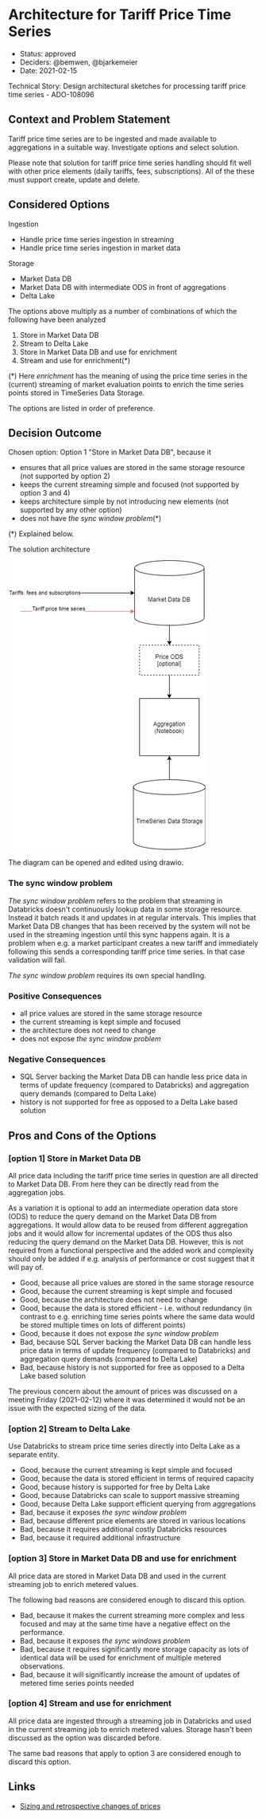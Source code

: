 # Architecture for Tariff Price Time Series

* Status: approved
* Deciders: @bemwen, @bjarkemeier
* Date: 2021-02-15

Technical Story: Design architectural sketches for processing tariff price time series - ADO-108096

## Context and Problem Statement

Tariff price time series are to be ingested and made available to aggregations in a suitable way. Investigate options and select solution.

Please note that solution for tariff price time series handling should fit well with other price elements (daily tariffs, fees, subscriptions). All of the these must support create, update and delete.

## Considered Options

Ingestion

* Handle price time series ingestion in streaming
* Handle price time series ingestion in market data

Storage

* Market Data DB
* Market Data DB with intermediate ODS in front of aggregations
* Delta Lake

The options above multiply as a number of combinations of which the following have been analyzed

1. Store in Market Data DB
2. Stream to Delta Lake
3. Store in Market Data DB and use for enrichment
4. Stream and use for enrichment(\*)

(\*) Here _enrichment_ has the meaning of using the price time series in the (current) streaming of market evaluation points to enrich the time series points stored in TimeSeries Data Storage.

The options are listed in order of preference.

## Decision Outcome

Chosen option: Option 1 "Store in Market Data DB", because it

* ensures that all price values are stored in the same storage resource (not supported by option 2)
* keeps the current streaming simple and focused (not supported by option 3 and 4)
* keeps architecture simple by not introducing new elements (not supported by any other option)
* does not have _the sync window problem_(*)

(*) Explained below.

The solution architecture

![Solution architecture](ADR-0002%20Charges%20-Price%20Architecture.png "Solution architecture")

The diagram can be opened and edited using drawio.

### The sync window problem

_The sync window problem_ refers to the problem that streaming in Databricks doesn't continuously lookup data in some storage resource. Instead it batch reads it and updates in at regular intervals. This implies that Market Data DB changes that has been received by the system will not be used in the streaming ingestion until this sync happens again. It is a problem when e.g. a market participant creates a new tariff and immediately following this sends a corresponding tariff price time series. In that case validation will fail.

_The sync window problem_ requires its own special handling.

### Positive Consequences <!-- optional -->

* all price values are stored in the same storage resource
* the current streaming is kept simple and focused
* the architecture does not need to change
* does not expose _the sync window problem_

### Negative Consequences <!-- optional -->

* SQL Server backing the Market Data DB can handle less price data in terms of update frequency (compared to Databricks) and aggregation query demands (compared to Delta Lake)
* history is not supported for free as opposed to a Delta Lake based solution

## Pros and Cons of the Options <!-- optional -->

### [option 1] Store in Market Data DB

All price data including the tariff price time series in question are all directed to Market Data DB. From here they can be directly read from the aggregation jobs.

As a variation it is optional to add an intermediate operation data store (ODS) to reduce the query demand on the Market Data DB from aggregations. It would allow data to be reused from different aggregation jobs and it would allow for incremental updates of the ODS thus also reducing the query demand on the Market Data DB. However, this is not required from a functional perspective and the added work and complexity  should only be added if e.g. analysis of performance or cost suggest that it will pay of.

* Good, because all price values are stored in the same storage resource
* Good, because the current streaming is kept simple and focused
* Good, because the architecture does not need to change
* Good, because the data is stored efficient - i.e. without redundancy (in contrast to e.g. enriching time series points where the same data would be stored multiple times on lots of different points)
* Good, because it does not expose _the sync window problem_
* Bad, because SQL Server backing the Market Data DB can handle less price data in terms of update frequency (compared to Databricks) and aggregation query demands (compared to Delta Lake)
* Bad, because history is not supported for free as opposed to a Delta Lake based solution

The previous concern about the amount of prices was discussed on a meeting Friday (2021-02-12) where it was determined it would not be an issue with the expected sizing of the data.

### [option 2] Stream to Delta Lake

Use Databricks to stream price time series directly into Delta Lake as a separate entity.

* Good, because the current streaming is kept simple and focused
* Good, because the data is stored efficient in terms of required capacity
* Good, because history is supported for free by Delta Lake
* Good, because Databricks can scale to support massive streaming
* Good, because Delta Lake support efficient querying from aggregations
* Bad, because it exposes _the sync window problem_
* Bad, because different price elements are stored in various locations
* Bad, because it requires additional costly Databricks resources
* Bad, because it required additional infrastructure

### [option 3] Store in Market Data DB and use for enrichment

All price data are stored in Market Data DB and used in the current streaming job to enrich metered values.

The following bad reasons are considered enough to discard this option.

* Bad, because it makes the current streaming more complex and less focused and may at the same time have a negative effect on the performance.
* Bad, because it exposes _the sync windows problem_
* Bad, because it requires significantly more storage capacity as lots of identical data will be used for enrichment of multiple metered observations.
* Bad, because it will significantly increase the amount of updates of metered time series points needed

### [option 4] Stream and use for enrichment

All price data are ingested through a streaming job in Databricks and used in the current streaming job to enrich metered values. Storage hasn't been discussed as the option was discarded before.

The same bad reasons that apply to option 3 are considered enough to discard this option.

## Links <!-- optional -->

* [Sizing and retrospective changes of prices](ADR-0001%20Charges%20-%20Sizing%20and%20retrospective%20changes%20of%20prices.md)
